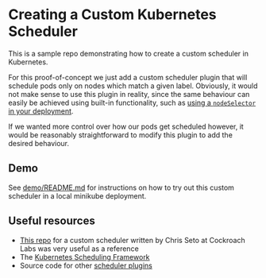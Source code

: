 # Creating a Custom Kubernetes Scheduler

This is a sample repo demonstrating how to create a custom scheduler in Kubernetes.

For this proof-of-concept we just add a custom scheduler plugin that will schedule pods only on nodes which match a given label.
Obviously, it would not make sense to use this plugin in reality, since the same behaviour can easily be achieved using built-in functionality, such as [using a `nodeSelector` in your deployment][assign pods to nodes].

If we wanted more control over how our pods get scheduled however, it would be reasonably straightforward to modify this plugin to add the desired behaviour.

## Demo

See [demo/README.md](demo/README.md) for instructions on how to try out this custom scheduler in a local minikube deployment.

## Useful resources

- [This repo][crl-scheduler] for a custom scheduler written by Chris Seto at Cockroach Labs was very useful as a reference
- The [Kubernetes Scheduling Framework][scheduling framework]
- Source code for other [scheduler plugins][scheduler plugins]

[assign pods to nodes]: https://kubernetes.io/docs/tasks/configure-pod-container/assign-pods-nodes/
[scheduling framework]: https://kubernetes.io/docs/concepts/scheduling-eviction/scheduling-framework/
[configure multiple schedulers]: https://kubernetes.io/docs/tasks/extend-kubernetes/configure-multiple-schedulers/
[crl-scheduler]: https://github.com/cockroachlabs/crl-scheduler/tree/master
[scheduler plugins]: https://github.com/kubernetes-sigs/scheduler-plugins